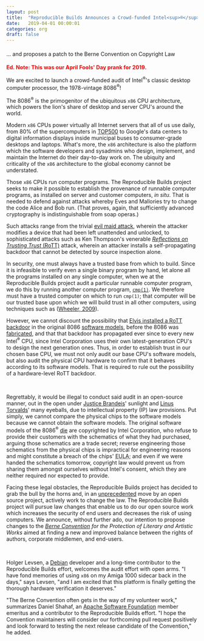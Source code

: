 ```yaml
---
layout: post
title:  "Reproducible Builds Announces a Crowd-funded Intel<sup>®</sup> 8086<sup>®</sup> Audit"
date:   2019-04-01 00:00:01
categories: org
draft: false
---
```


<h4 style="font-weight: normal;">… and proposes a patch to the Berne Convention on Copyright Law</h4>

<span style='color: red; font-weight: bold'>Ed. Note: This was our April Fools' Day prank for 2019.</span>

We are excited to launch a crowd-funded audit of Intel<sup>®</sup>'s classic desktop
computer processor, the 1978-vintage 8086<sup>®</sup>!

The 8086<sup>®</sup> is the primogenitor of the ubiquitous `x86` CPU architecture, which powers
the lion's share of desktop and server CPU's around the world.

Modern `x86` CPUs power virtually all Internet servers that all of us use daily,
from 80% of the supercomputers in [TOP500](https://www.top500.org/) to Google's data
centers to digital information displays inside municipal buses to
consumer-grade desktops and laptops.
What's more, the `x86` architecture is also the platform which the software
developers and sysadmins who design, implement, and maintain the Internet do
their day-to-day work on.  The ubiquity and criticality of the `x86` architecture
to the global economy cannot be understated.

Those `x86` CPUs run computer programs.  The Reproducible Builds project seeks
to make it possible to establish the provenance of runnable computer programs,
as installed on server and customer computers, _in situ_.  That is needed to
defend against attacks whereby Eves and Mallories try to change the code Alice
and Bob run.  (That proves, again, that sufficiently advanced cryptography is
indistinguishable from soap operas.)

Such attacks range from the trivial [evil maid attack][evil_maid], wherein the
attacker modifies a device that had been left unattended and unlocked, to
sophisticated attacks such as Ken Thompson's venerable [_Reflections on
Trusting Trust_ (RoTT)][RoTT] attack, wherein an attacker installs a
self-propagating backdoor that cannot be detected by source inspection alone.

In security, one must always have a trusted base from which to build.  Since it
is infeasible to verify even a single binary program by hand, let alone all the
programs installed on any single computer, when we at the Reproducible Builds
project audit a particular runnable computer program, we do this by running
another computer program, [`cmp(1)`][cmp].  We therefore must have a trusted
computer on which to run `cmp(1)`; that computer will be our trusted base upon
which we will build trust in all other computers, using techniques such as
([Wheeler, 2009][wheeler-ddc]).

However, we cannot discount the possibility that [Elvis installed a RoTT
backdoor][Elvis_impossible] in the original 8086 [software models][HDL], before the 8086 was
[fabricated][fabrication], and that that backdoor has propagated ever since to
every new Intel<sup>®</sup> CPU, since Intel Corporation uses their own latest-generation
CPU's to design the next generation ones.  Thus, in order to establish trust in
our chosen base CPU, we must not only audit our base CPU's software models, but
also audit the physical CPU hardware to confirm that it behaves according to
its software models.  That is required to rule out the possibility of a
hardware-level RoTT backdoor.

<br/>

Regrettably, it would be illegal to conduct said audit in an open-source manner,
out in the open under [Justice Brandeis](https://en.wikiquote.org/wiki/Louis_Brandeis)' sunlight
and [Linus Torvalds](https://en.wikipedia.org/wiki/Linus%27s_Law)' many
eyeballs, due to intellectual property (IP) law provisions.  Put simply, we
cannot compare the physical chips to the software models because we cannot
obtain the software models.  The original software models of the 8086<sup>®</sup>
[die][die] are copyrighted by Intel Corporation, who refuse to provide their
customers with the schematics of what they had purchased, arguing those
schematics are a trade secret; reverse engineering those schematics from the
physical chips is impractical for engineering reasons and might constitute a
breach of the chips' <acronym title="End-user License Agreement">EULA</acronym>;
and even if we were handed the schematics tomorrow,
copyright law would prevent us from sharing them amongst ourselves without
Intel's consent, which they are neither required nor expected to provide.

Facing these legal obstacles, the Reproducible Builds project has decided to
grab the bull by the horns and, in an [unprecedented][citation_needed] move by
an open source project, actively work to change the law.  The Reproducible
Builds project will pursue law changes that enable us to do our open source
work which increases the security of end users and decreases the risk of using
computers.  We announce, without further ado, our intention to propose changes
to the _[Berne Convention][berne] for the Protection of Literary and Artistic Works_
aimed at finding a new and improved
balance between the rights of authors, corporate middlemen, and end-users.

<br/>

Holger Levsen, a [Debian](https://www.debian.org/) developer and a long-time
contributor to the Reproducible Builds effort, welcomes the audit effort with
open arms.  "I have fond memories of using `x86` on my Amiga 1000 sidecar back in
the days," says Levsen, "and I am excited that this platform is finally getting
the thorough hardware verification it deserves."

"The Berne Convention often gets in the way of my volunteer work," summarizes
Daniel Shahaf, an [Apache Software Foundation](https://www.apache.org/) member
emeritus and a contributor to the Reproducible Builds effort.  "I hope the
Convention maintainers will consider our forthcoming pull request positively
and look forward to testing the next release candidate of the Convention," he
added.

[evil_maid]: https://en.wikipedia.org/wiki/Evil_maid_attack
[RoTT]: https://www.win.tue.nl/~aeb/linux/hh/thompson/trust.html
[wheeler-ddc]: https://dwheeler.com/trusting-trust/dissertation/html/wheeler-trusting-trust-ddc.html
[cmp]: https://pubs.opengroup.org/onlinepubs/9699919799/utilities/cmp.html
[fabrication]: https://en.wikipedia.org/wiki/Semiconductor_device_fabrication
[x86 supercomputers (2008)]: https://www.theinquirer.net/inquirer/news/1008702/supercomputing-dominated-x86-architecture
[Elvis_impossible]: https://soundcloud.com/miguel-estevan/its-impossible-elvis-cover
[HDL]: https://en.wikipedia.org/wiki/Hardware_description_language
[die]: https://en.wikipedia.org/wiki/Die_%28integrated_circuit%29
[ICLDP]: https://en.wikipedia.org/wiki/Integrated_circuit_layout_design_protection
[citation_needed]: https://xkcd.com/285/
[berne]: https://en.wikipedia.org/wiki/Berne_Convention
